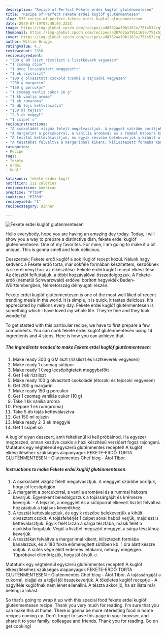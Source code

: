 ```yaml
---
description: "Recipe of Perfect Fekete erdei kuglóf gluténmentesen"
title: "Recipe of Perfect Fekete erdei kuglóf gluténmentesen"
slug: 535-recipe-of-perfect-fekete-erdei-kuglof-glutenmentesen
date: 2020-07-19T07:40:04.223Z
image: https://img-global.cpcdn.com/recipes/ad8762aaf9b1162e/751x532cq70/fekete-erdei-kuglof-glutenmentesen-recept-foto.jpg
thumbnail: https://img-global.cpcdn.com/recipes/ad8762aaf9b1162e/751x532cq70/fekete-erdei-kuglof-glutenmentesen-recept-foto.jpg
cover: https://img-global.cpcdn.com/recipes/ad8762aaf9b1162e/751x532cq70/fekete-erdei-kuglof-glutenmentesen-recept-foto.jpg
author: Willie Briggs
ratingvalue: 4.7
reviewcount: 2858
recipeingredient:
- "300 g GM liszt rizsliszt s lisztkeverk vegyesen"
- "1 csomag stpor"
- "1 üveg lecspgtetett meggybeftt"
- "1 ek rizsliszt"
- "100 g olvasztott csokold tcsoki s tejcsoki vegyesen"
- "200 g margarin"
- "150 g porcukor"
- "1 csomag vanlis cukor 10 g"
- "1 kk vanlia aroma"
- "1 ek rumaroma"
- "5 db tojs kettvlasztva"
- "150 ml tejszn"
- "2-3 ek meggyl"
- "1 csipet s"
recipeinstructions:
- "A csokoládét vízgőz felett megolvasztjuk. A meggyet szűrőbe borítjuk, hogy jól lecsöpögjön."
- "A margarint a porcukorral, a vanília aromával és a rummal habosra kavarjuk. Egyenként beledolgozzuk a tojássárgáját és krémesre keverjük. A tejszínt, a meggylét és a sütőporral elkevert lisztet felváltva hozzáadjuk a tojásos keverékhez."
- "A tésztát kettéválasztjuk, és egyik részébe belekeverjük a kihűlt olvasztott csokit. A tojásfehérjét 1 csipet sóval habbá verjük, majd ezt is kettéválasztjuk. Egyik felét lazán a sárga tésztába, másik felét a csokisba forgatjuk. Végül a liszttel megszórt meggyet a sárga tésztához keverjük."
- "A tésztákat felváltva a margarinnal kikent, kilisztezett formába kanalazzuk, és a 180 fokra előmelegített sütőben kb. 1 óra alatt készre sütjük. A sütés vége előtt érdemes letakarni, nehogy megégjen. Tűpróbával ellenőrizzük, hogy jól átsült-e."
categories:
- Recipe
tags:
- fekete
- erdei
- kuglf

katakunci: fekete erdei kuglf 
nutrition: 111 calories
recipecuisine: American
preptime: "PT36M"
cooktime: "PT35M"
recipeyield: "1"
recipecategory: Dinner

---
```



![Fekete erdei kuglóf gluténmentesen](https://img-global.cpcdn.com/recipes/ad8762aaf9b1162e/751x532cq70/fekete-erdei-kuglof-glutenmentesen-recept-foto.jpg)

Hello everybody, hope you are having an amazing day today. Today, I will show you a way to prepare a distinctive dish, fekete erdei kuglóf gluténmentesen. One of my favorites. For mine, I am going to make it a bit unique. This is gonna smell and look delicious.

Desszertek: Fekete erdő kuglóf a sok Kuglóf recept közül. Nálunk nagy kedvenc a Fekete erdő torta, már sokféle formában készítettem, kezdőknek is sikerélményt hoz az elkészítése. Fekete erdei kuglóf recept elkészítése: Az élesztőt felfuttatjuk, a többi hozzávalóval összedolgozzuk. A Fekete-erdő (németül Schwarzwald) erdővel borított hegyvidék Baden-Württembergben, Németország délnyugati részén.

Fekete erdei kuglóf gluténmentesen is one of the most well liked of recent trending meals in the world. It is simple, it is quick, it tastes delicious. It's appreciated by millions every day. Fekete erdei kuglóf gluténmentesen is something which I have loved my whole life. They're fine and they look wonderful.


To get started with this particular recipe, we have to first prepare a few components. You can cook fekete erdei kuglóf gluténmentesen using 14 ingredients and 4 steps. Here is how you can achieve that.

<!--inarticleads1-->

##### The ingredients needed to make Fekete erdei kuglóf gluténmentesen:

1. Make ready 300 g GM liszt (rizsliszt és lisztkeverék vegyesen)
1. Make ready 1 csomag sütőpor
1. Make ready 1 üveg lecsöpögtetett meggybefőtt
1. Get 1 ek rizsliszt
1. Make ready 100 g olvasztott csokoládé (étcsoki és tejcsoki vegyesen)
1. Get 200 g margarin
1. Make ready 150 g porcukor
1. Get 1 csomag vaníliás cukor (10 g)
1. Take 1 kk vanília aroma
1. Prepare 1 ek rum(aroma)
1. Take 5 db tojás kettéválasztva
1. Get 150 ml tejszín
1. Make ready 2-3 ek meggylé
1. Get 1 csipet só


A kuglóf olyan desszert, amit feltétlenül ki kell próbálnod. Ha egyszer megteszed, onnan kezdve csakis a házi készítésű verzióért fogsz rajongani. Mutatunk egy végtelenül egyszerű gluténmentes receptet! A kuglóf elkészítéséhez szükséges alapanyagok FEKETE-ERDŐ TORTA GLUTÉNMENTESEN - Gluténmentes Chef blog - Átol Tibor. 

<!--inarticleads2-->

##### Instructions to make Fekete erdei kuglóf gluténmentesen:

1. A csokoládét vízgőz felett megolvasztjuk. A meggyet szűrőbe borítjuk, hogy jól lecsöpögjön.
1. A margarint a porcukorral, a vanília aromával és a rummal habosra kavarjuk. Egyenként beledolgozzuk a tojássárgáját és krémesre keverjük. - A tejszínt, a meggylét és a sütőporral elkevert lisztet felváltva hozzáadjuk a tojásos keverékhez.
1. A tésztát kettéválasztjuk, és egyik részébe belekeverjük a kihűlt olvasztott csokit. A tojásfehérjét 1 csipet sóval habbá verjük, majd ezt is kettéválasztjuk. Egyik felét lazán a sárga tésztába, másik felét a csokisba forgatjuk. Végül a liszttel megszórt meggyet a sárga tésztához keverjük.
1. A tésztákat felváltva a margarinnal kikent, kilisztezett formába kanalazzuk, és a 180 fokra előmelegített sütőben kb. 1 óra alatt készre sütjük. A sütés vége előtt érdemes letakarni, nehogy megégjen. Tűpróbával ellenőrizzük, hogy jól átsült-e.


Mutatunk egy végtelenül egyszerű gluténmentes receptet! A kuglóf elkészítéséhez szükséges alapanyagok FEKETE-ERDŐ TORTA GLUTÉNMENTESEN - Gluténmentes Chef blog - Átol Tibor. A tojássárgáját a cukorral, olajjal és a tejjel jól összekeverjük. A tökéletes kuglóf receptje - A nagyiféle kuglófnak nem lehet ellenállni. A tészta akkor jó, ha az illata már belengi a lakást. 

So that's going to wrap it up with this special food fekete erdei kuglóf gluténmentesen recipe. Thank you very much for reading. I'm sure that you can make this at home. There is gonna be more interesting food in home recipes coming up. Don't forget to save this page in your browser, and share it to your family, colleague and friends. Thank you for reading. Go on get cooking!

